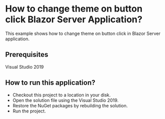 # How to change theme on button click Blazor Server Application?

This example shows how to change theme on button click in Blazor Server application.

## Prerequisites

Visual Studio 2019

## How to run this application?

* Checkout this project to a location in your disk.
* Open the solution file using the Visual Studio 2019.
* Restore the NuGet packages by rebuilding the solution.
* Run the project.

